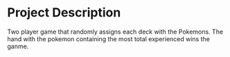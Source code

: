 # Project Description
Two player game that randomly assigns each deck with the Pokemons. The hand with the pokemon containing the most total experienced wins the ganme.

